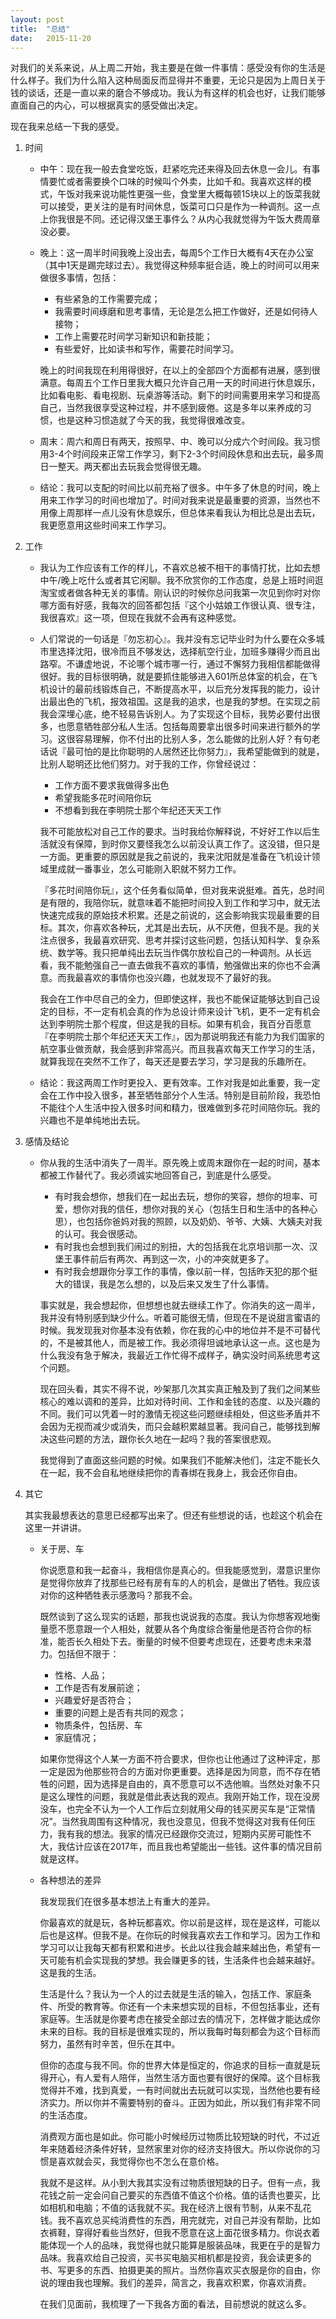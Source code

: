 ```yaml
---
layout: post
title:  "总结"
date:   2015-11-20
---
```


对我们的关系来说，从上周二开始，我主要是在做一件事情：感受没有你的生活是什么样子。我们为什么陷入这种局面反而显得并不重要，无论只是因为上周日关于钱的谈话，还是一直以来的磨合不够成功。我认为有这样的机会也好，让我们能够直面自己的内心，可以根据真实的感受做出决定。

现在我来总结一下我的感受。  

1. 时间
	* 中午：现在我一般去食堂吃饭，赶紧吃完还来得及回去休息一会儿。有事情要忙或者需要换个口味的时候叫个外卖，比如千和。我喜欢这样的模式，午饭对我来说功能性更强一些，食堂里大概每顿15块以上的饭菜我就可以接受，更关注的是有时间休息，饭菜可口只是作为一种调剂。这一点上你我很是不同。还记得汉堡王事件么？从内心我就觉得为午饭大费周章没必要。
	
	* 晚上：这一周半时间我晚上没出去，每周5个工作日大概有4天在办公室（其中1天是踢完球过去）。我觉得这种频率挺合适，晚上的时间可以用来做很多事情，包括：
		* 有些紧急的工作需要完成；
		* 我需要时间琢磨和思考事情，无论是怎么把工作做好，还是如何待人接物；
		* 工作上需要花时间学习新知识和新技能；
		* 有些爱好，比如读书和写作，需要花时间学习。
		  
		晚上的时间我现在利用得很好，在以上的全部四个方面都有进展，感到很满意。每周五个工作日里我大概只允许自己用一天的时间进行休息娱乐，比如看电影、看电视剧、玩桌游等活动。剩下的时间需要用来学习和提高自己，当然我很享受这种过程，并不感到疲倦。这是多年以来养成的习惯，也是这种习惯造就了今天的我，我觉得很难改变。
		
	* 周末：周六和周日有两天，按照早、中、晚可以分成六个时间段。我习惯用3-4个时间段来正常工作学习，剩下2-3个时间段休息和出去玩，最多周日一整天。两天都出去玩我会觉得很无趣。

	* 结论：我可以支配的时间比以前充裕了很多。中午多了休息的时间，晚上用来工作学习的时间也增加了。时间对我来说是最重要的资源，当然也不用像上周那样一点儿没有休息娱乐，但总体来看我认为相比总是出去玩，我更愿意用这些时间来工作学习。

2. 工作
	* 我认为工作应该有工作的样儿，不喜欢总被不相干的事情打扰，比如去想中午/晚上吃什么或者其它闲聊。我不欣赏你的工作态度，总是上班时间逛淘宝或者做各种无关的事情。刚认识的时候你总问我第一次见到你时对你哪方面有好感，我每次的回答都包括『这个小姑娘工作很认真、很专注，我很喜欢』这一项，但现在我就不会再有这种感觉。

	* 人们常说的一句话是『勿忘初心』。我并没有忘记毕业时为什么要在众多城市里选择沈阳，很冷而且不够发达，选择航空行业，加班多赚得少而且出路窄。不谦虚地说，不论哪个城市哪一行，通过不懈努力我相信都能做得很好。我的目标很明确，就是要抓住能够进入601所总体室的机会，在飞机设计的最前线锻炼自己，不断提高水平，以后充分发挥我的能力，设计出最出色的飞机，报效祖国。这是我的追求，也是我的梦想。在实现之前我会深埋心底，绝不轻易告诉别人。为了实现这个目标，我势必要付出很多，也愿意牺牲部分私人生活。包括每周要拿出很多时间来进行额外的学习。这很容易理解，你不付出的比别人多，怎么能做的比别人好？有句老话说『最可怕的是比你聪明的人居然还比你努力』，我希望能做到的就是，比别人聪明还比他们努力。对于我的工作，你曾经说过：
		*	工作方面不要求我做得多出色
		* 希望我能多花时间陪你玩
		* 不想看到我在李明院士那个年纪还天天工作
		
		
		我不可能放松对自己工作的要求。当时我给你解释说，不好好工作以后生活就没有保障，到时你又要怪我怎么以前没认真工作了。这没错，但只是一方面。更重要的原因就是我之前说的，我来沈阳就是准备在飞机设计领域里成就一番事业，怎么可能刚入职就不努力工作。
		
		『多花时间陪你玩』，这个任务看似简单，但对我来说挺难。首先，总时间是有限的，我陪你玩，就意味着不能把时间投入到工作和学习中，就无法快速完成我的原始技术积累。还是之前说的，这会影响我实现最重要的目标。其次，你喜欢各种玩，尤其是出去玩，从不厌倦，但我不是。我的关注点很多，我最喜欢研究、思考并探讨这些问题，包括认知科学、复杂系统、数学等。我只把单纯出去玩当作偶尔放松自己的一种调剂。从长远看，我不能勉强自己一直去做我不喜欢的事情，勉强做出来的你也不会满意。而我最喜欢的事情你也没兴趣，也就发现不了最好的我。
		
		我会在工作中尽自己的全力，但即使这样，我也不能保证能够达到自己设定的目标，不一定有机会真的作为总设计师来设计飞机，更不一定有机会达到李明院士那个程度，但这是我的目标。如果有机会，我百分百愿意『在李明院士那个年纪还天天工作』，因为那说明我还有能力为我们国家的航空事业做贡献，我会感到非常高兴。而且我喜欢每天工作学习的生活，就算我现在突然不工作了，每天还是要去学习，学习是我的乐趣所在。
		
	* 结论：我这两周工作时更投入、更有效率。工作对我是如此重要，我一定会在工作中投入很多，甚至牺牲部分个人生活。特别是目前阶段，我恐怕不能往个人生活中投入很多时间和精力，很难做到多花时间陪你玩。我的兴趣也不是单纯地出去玩。

4. 感情及结论
	* 你从我的生活中消失了一周半。原先晚上或周末跟你在一起的时间，基本都被工作替代了。我必须诚实地回答自己，到底是什么感受。  
		* 有时我会想你，想我们在一起出去玩，想你的笑容，想你的坦率、可爱，想你对我的信任，想你对我的关心（包括生日和生活中的各种心思），也包括你爸妈对我的照顾，以及奶奶、爷爷、大姨、大姨夫对我的认可。我会很感动。
		* 有时我也会想到我们闹过的别扭，大的包括我在北京培训那一次、汉堡王事件前后有两次、再到这一次，小的冲突就更多了。
		* 有时我会想跟你分享工作的事情，像以前一样，包括昨天犯的那个挺大的错误，我是怎么想的，以及后来又发生了什么事情。
		
		事实就是，我会想起你，但想想也就去继续工作了。你消失的这一周半，我并没有特别感到缺少什么。听着可能很无情，但现在不是说甜言蜜语的时候。我发现我对你基本没有依赖，你在我的心中的地位并不是不可替代的，不是被其他人，而是被工作。我必须得坦诚地承认这一点。这也是为什么我没有急于解决，我最近工作忙得不成样子，确实没时间系统思考这个问题。
		
		现在回头看，其实不得不说，吵架那几次其实真正触及到了我们之间某些核心的难以调和的差异，比如对待时间、工作和金钱的态度、以及兴趣的不同。我们可以凭着一时的激情无视这些问题继续相处，但这些矛盾并不会因为无视而减少或消失，而只会越积累越显著。我问自己，能够找到解决这些问题的方法，跟你长久地在一起吗？我的答案很悲观。  
		
		我觉得到了直面这些问题的时候。如果我们不能解决他们，注定不能长久在一起，我不会自私地继续把你的青春绑在我身上，我会还你自由。

	
4. 其它  

	其实我最想表达的意思已经都写出来了。但还有些想说的话，也趁这个机会在这里一并讲讲。

	* 关于房、车
	  
		你说愿意和我一起奋斗，我相信你是真心的。但我能感觉到，潜意识里你是觉得你放弃了找那些已经有房有车的人的机会，是做出了牺牲。我应该对你的这种牺牲表示感激吗？那我不会。  
		
		既然谈到了这么现实的话题，那我也说说我的态度。我认为你想客观地衡量愿不愿意跟一个人相处，就要从各个角度综合衡量他是否符合你的标准，能否长久相处下去。衡量的时候不但要考虑现在，还要考虑未来潜力。包括但不限于：
		* 性格、人品；
		* 工作是否有发展前途；
		* 兴趣爱好是否符合；
		* 重要的问题上是否有共同的观念；
		* 物质条件，包括房、车
		* 家庭情况；

		如果你觉得这个人某一方面不符合要求，但你也让他通过了这种评定，那一定是因为他那些符合的方面对你更重要。选择是因为同意，而不存在牺牲的问题，因为选择是自由的，真不愿意可以不选他嘛。当然处对象不只是这么理性的问题，我就是借此表达我的观点。我刚开始工作，现在没房没车，也完全不认为一个人工作后立刻就用父母的钱买房买车是“正常情况”。当然我周围有这种情况，我也没意见，但我不觉得这对我有任何压力，我有我的想法。我家的情况已经跟你交流过，短期内买房可能性不大，我估计应该在2017年，而且我也希望能出一些钱。这件事的情况目前就是这样。
		
	* 各种想法的差异

		我发现我们在很多基本想法上有重大的差异。
		
		你最喜欢的就是玩，各种玩都喜欢。你以前是这样，现在是这样，可能以后也是这样。但我不是。在你玩的时候我喜欢去工作和学习。因为工作和学习可以让我每天都有积累和进步。长此以往我会越来越出色，希望有一天可能有机会实现我的梦想。我会赚更多的钱，生活条件也会越来越好。这是我的生活。
		
		生活是什么？我认为一个人的过去就是生活的输入，包括工作、家庭条件、所受的教育等。你还有一个未来想实现的目标，不但包括事业，还有家庭等。生活就是你要考虑在接受全部过去的情况下，怎样做才能达成你未来的目标。我的目标是很难实现的，所以我每时每刻都会为这个目标而努力，虽然有时辛苦，但乐在其中。
		
		但你的态度与我不同。你的世界大体是恒定的，你追求的目标一直就是玩得开心，有人爱有人陪伴，当然生活方面也要有很好的保障。这个目标我觉得并不难，找到真爱，一有时间就出去玩就可以实现，当然他也要有经济实力。所以你并不需要特别的奋斗。正因为如此，所以我们有非常不同的生活态度。
		
		消费观方面也是如此。你可能小时候经历过物质比较短缺的时代，不过近年来随着经济条件好转，显然家里对你的经济支持很大。所以你说你的习惯是喜欢就会买，我觉得你也不怎么在意价格。  
		
		我就不是这样。从小到大我其实没有过物质很短缺的日子。但有一点，我花钱之前一定会问自己要买的东西值不值这个价格。值的话贵也要买，比如相机和电脑；不值的话我就不买。我在经济上很有节制，从来不乱花钱。我不喜欢总买纯消费性的东西，用完就完，对自己并没有帮助，比如衣裤鞋，穿得好看些当然好，但我不愿意在这上面花很多精力。你说衣着能体现一个人的品味，我觉得也就只能算是服装品味，我更在乎的是智力品味。我喜欢给自己投资，买书买电脑买相机都是投资，我会读更多的书、写更多的东西、拍摄更美的照片。当然你喜欢买衣服是你的自由，你说的理由我也理解。我们的差异，简言之，我喜欢积累，你喜欢消费。
		
		在我们见面前，我梳理了一下我各方面的看法，目前想说的就这么多。
		
	
		
				
	

	
	
	
	
	
	